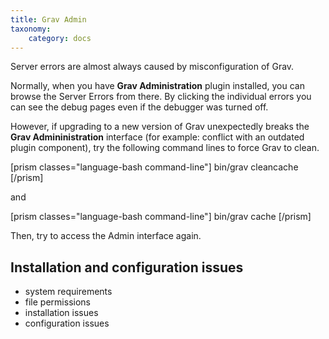 ```yaml
---
title: Grav Admin
taxonomy:
    category: docs
---
```


Server errors are almost always caused by misconfiguration of Grav. 

Normally, when you have **Grav Administration** plugin installed, you can browse the Server Errors from there. By clicking the individual errors you can see the debug pages even if the debugger was turned off.

However, if upgrading to a new version of Grav unexpectedly breaks the **Grav Admininistration** interface (for example: conflict with an outdated plugin component), try the following command lines to force Grav to clean.

[prism classes="language-bash command-line"]
bin/grav cleancache
[/prism]

and

[prism classes="language-bash command-line"]
bin/grav cache
[/prism]

Then, try to access the Admin interface again.

## Installation and configuration issues

- system requirements
- file permissions
- installation issues
- configuration issues
